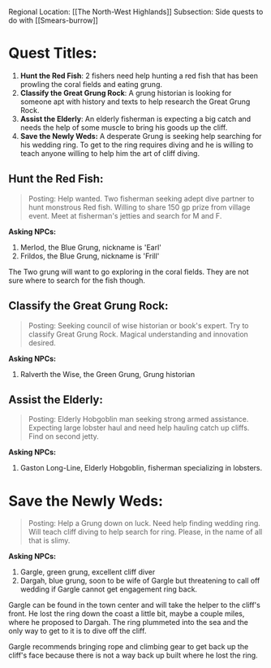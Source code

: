 Regional Location: [[The North-West Highlands]]
Subsection: Side quests to do with [[Smears-burrow]]
# Quest Titles:
1. **Hunt the Red Fish**: 2 fishers need help hunting a red fish that has been prowling the coral fields and eating grung. 
2. **Classify the Great Grung Rock**: A grung historian is looking for someone apt with history and texts to help research the Great Grung Rock.
3. **Assist the Elderly**: An elderly fisherman is expecting a big catch and needs the help of some muscle to bring his goods up the cliff. 
4. **Save the Newly Weds:** A desperate Grung is seeking help searching for his wedding ring. To get to the ring requires diving and he is willing to teach anyone willing to help him the art of cliff diving. 
## Hunt the Red Fish:
> Posting: Help wanted. Two fisherman seeking adept dive partner to hunt monstrous Red fish. Willing to share 150 gp prize from village event. Meet at fisherman's jetties and search for M and F.  

**Asking NPCs:**
1. Merlod, the Blue Grung, nickname is 'Earl'
2. Frildos, the Blue Grung, nickname is 'Frill'

The Two grung will want to go exploring in the coral fields. They are not sure where to search for the fish though. 
## Classify the Great Grung Rock:
> Posting: Seeking council of wise historian or book's expert. Try to classify Great Grung Rock. Magical understanding and innovation desired.

**Asking NPCs:**
1. Ralverth the Wise, the Green Grung, Grung historian
## Assist the Elderly:
> Posting: Elderly Hobgoblin man seeking strong armed assistance. Expecting large lobster haul and need help hauling catch up cliffs. Find on second jetty. 

**Asking NPCs:**
1. Gaston Long-Line, Elderly Hobgoblin, fisherman specializing in lobsters.
# Save the Newly Weds:
> Posting: Help a Grung down on luck. Need help finding wedding ring. Will teach cliff diving to help search for ring. Please, in the name of all that is slimy. 

**Asking NPCs:**
1. Gargle, green grung, excellent cliff diver
2. Dargah, blue grung, soon to be wife of Gargle but threatening to call off wedding if Gargle cannot get engagement ring back. 

Gargle can be found in the town center and will take the helper to the cliff's front. He lost the ring down the coast a little bit, maybe a couple miles, where he proposed to Dargah. The ring plummeted into the sea and the only way to get to it is to dive off the cliff. 

Gargle recommends bringing rope and climbing gear to get back up the cliff's face because there is not a way back up built where he lost the ring. 